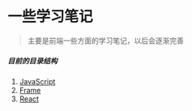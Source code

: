 # 一些学习笔记  
>主要是前端一些方面的学习笔记，以后会逐渐完善  
##### 目前的目录结构
1. [JavaScript](https://github.com/dandelion936/studyNotes/tree/master/JavaScript)
2. [Frame](https://github.com/dandelion936/studyNotes/tree/master/frame)
3. [React](https://github.com/dandelion936/studyNotes/tree/master/react)
